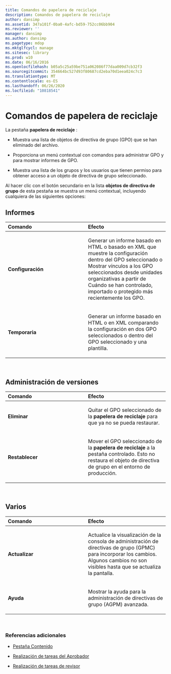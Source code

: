 ```yaml
---
title: Comandos de papelera de reciclaje
description: Comandos de papelera de reciclaje
author: dansimp
ms.assetid: 347a101f-0ba0-4afc-bd59-752cc06bb904
ms.reviewer: ''
manager: dansimp
ms.author: dansimp
ms.pagetype: mdop
ms.mktglfcycl: manage
ms.sitesec: library
ms.prod: w10
ms.date: 06/16/2016
ms.openlocfilehash: b05a5c25a59be751a062086f77daa009d7cb32f3
ms.sourcegitcommit: 354664bc527d93f80687cd2eba70d1eea024c7c3
ms.translationtype: MT
ms.contentlocale: es-ES
ms.lasthandoff: 06/26/2020
ms.locfileid: "10818541"
---
```

# Comandos de papelera de reciclaje


La pestaña **papelera de reciclaje** :

-   Muestra una lista de objetos de directiva de grupo (GPO) que se han eliminado del archivo.

-   Proporciona un menú contextual con comandos para administrar GPO y para mostrar informes de GPO.

-   Muestra una lista de los grupos y los usuarios que tienen permiso para obtener acceso a un objeto de directiva de grupo seleccionado.

Al hacer clic con el botón secundario en la lista **objetos de directiva de grupo** de esta pestaña se muestra un menú contextual, incluyendo cualquiera de las siguientes opciones:

## Informes


<table>
<colgroup>
<col width="50%" />
<col width="50%" />
</colgroup>
<thead>
<tr class="header">
<th align="left">Comando</th>
<th align="left">Efecto</th>
</tr>
</thead>
<tbody>
<tr class="odd">
<td align="left"><p><strong>Configuración</strong></p></td>
<td align="left"><p>Generar un informe basado en HTML o basado en XML que muestre la configuración dentro del GPO seleccionado o Mostrar vínculos a los GPO seleccionados desde unidades organizativas a partir de Cuándo se han controlado, importado o protegido más recientemente los GPO.</p></td>
</tr>
<tr class="even">
<td align="left"><p><strong>Temporaria</strong></p></td>
<td align="left"><p>Generar un informe basado en HTML o en XML comparando la configuración en dos GPO seleccionados o dentro del GPO seleccionado y una plantilla.</p></td>
</tr>
</tbody>
</table>

 

## Administración de versiones


<table>
<colgroup>
<col width="50%" />
<col width="50%" />
</colgroup>
<thead>
<tr class="header">
<th align="left">Comando</th>
<th align="left">Efecto</th>
</tr>
</thead>
<tbody>
<tr class="odd">
<td align="left"><p><strong>Eliminar</strong></p></td>
<td align="left"><p>Quitar el GPO seleccionado de la <strong> papelera de reciclaje </strong> para que ya no se pueda restaurar.</p></td>
</tr>
<tr class="even">
<td align="left"><p><strong>Restablecer</strong></p></td>
<td align="left"><p>Mover el GPO seleccionado de la <strong> papelera de reciclaje </strong> a la <strong> </strong> pestaña controlado. Esto no restaura el objeto de directiva de grupo en el entorno de producción.</p></td>
</tr>
</tbody>
</table>

 

## Varios


<table>
<colgroup>
<col width="50%" />
<col width="50%" />
</colgroup>
<thead>
<tr class="header">
<th align="left">Comando</th>
<th align="left">Efecto</th>
</tr>
</thead>
<tbody>
<tr class="odd">
<td align="left"><p><strong>Actualizar</strong></p></td>
<td align="left"><p>Actualice la visualización de la consola de administración de directivas de grupo (GPMC) para incorporar los cambios. Algunos cambios no son visibles hasta que se actualiza la pantalla.</p></td>
</tr>
<tr class="even">
<td align="left"><p><strong>Ayuda</strong></p></td>
<td align="left"><p>Mostrar la ayuda para la administración de directivas de grupo (AGPM) avanzada.</p></td>
</tr>
</tbody>
</table>

 

### Referencias adicionales

-   [Pestaña Contenido](contents-tab-agpm40.md)

-   [Realización de tareas del Aprobador](performing-approver-tasks-agpm40.md)

-   [Realización de tareas de revisor](performing-reviewer-tasks-agpm40.md)

 

 






